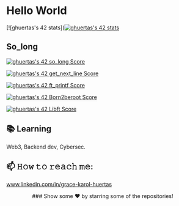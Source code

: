 # Hello World 

[![ghuertas's 42 stats]([![ghuertas's 42 stats](https://badge42.vercel.app/api/v2/cl6z6v8ln01190gmmomc0sqi9/stats?cursusId=21&coalitionId=66)](https://github.com/JaeSeoKim/badge42)
## So_long
[![ghuertas's 42 so_long Score](https://badge42.vercel.app/api/v2/cl6z6v8ln01190gmmomc0sqi9/project/2644047)](https://github.com/JaeSeoKim/badge42)

[![ghuertas's 42 get_next_line Score](https://badge42.vercel.app/api/v2/cl6z6v8ln01190gmmomc0sqi9/project/2592176)](https://github.com/JaeSeoKim/badge42)

[![ghuertas's 42 ft_printf Score](https://badge42.vercel.app/api/v2/cl6z6v8ln01190gmmomc0sqi9/project/2585017)](https://github.com/JaeSeoKim/badge42)

[![ghuertas's 42 Born2beroot Score](https://badge42.vercel.app/api/v2/cl6z6v8ln01190gmmomc0sqi9/project/2563138)](https://github.com/JaeSeoKim/badge42)

[![ghuertas's 42 Libft Score](https://badge42.vercel.app/api/v2/cl6z6v8ln01190gmmomc0sqi9/project/2536424)](https://github.com/JaeSeoKim/badge42)

## 📚 Learning
Web3, Backend dev, Cybersec.

## 📫 𝙷𝚘𝚠 𝚝𝚘 𝚛𝚎𝚊𝚌𝚑 𝚖𝚎:
www.linkedin.com/in/grace-karol-huertas

<div align="center">
### Show some ❤️ by starring some of the repositories!

</div>
